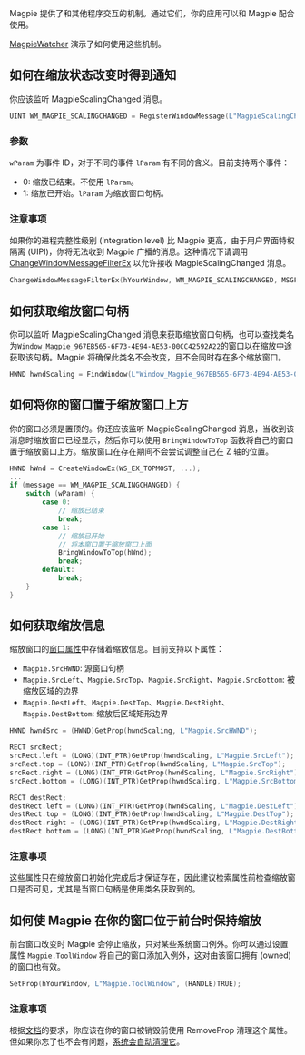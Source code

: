 Magpie 提供了和其他程序交互的机制。通过它们，你的应用可以和 Magpie 配合使用。

[MagpieWatcher](https://github.com/Blinue/MagpieWatcher) 演示了如何使用这些机制。

## 如何在缩放状态改变时得到通知

你应该监听 MagpieScalingChanged 消息。

```c++
UINT WM_MAGPIE_SCALINGCHANGED = RegisterWindowMessage(L"MagpieScalingChanged");
```

### 参数

`wParam` 为事件 ID，对于不同的事件 `lParam` 有不同的含义。目前支持两个事件：

* 0: 缩放已结束。不使用 `lParam`。
* 1: 缩放已开始。`lParam` 为缩放窗口句柄。

### 注意事项

如果你的进程完整性级别 (Integration level) 比 Magpie 更高，由于用户界面特权隔离 (UIPI)，你将无法收到 Magpie 广播的消息。这种情况下请调用 [ChangeWindowMessageFilterEx](https://learn.microsoft.com/en-us/windows/win32/api/winuser/nf-winuser-changewindowmessagefilterex) 以允许接收 MagpieScalingChanged 消息。

```c++
ChangeWindowMessageFilterEx(hYourWindow, WM_MAGPIE_SCALINGCHANGED, MSGFLT_ADD, nullptr);
```

## 如何获取缩放窗口句柄

你可以监听 MagpieScalingChanged 消息来获取缩放窗口句柄，也可以查找类名为`Window_Magpie_967EB565-6F73-4E94-AE53-00CC42592A22`的窗口以在缩放中途获取该句柄。Magpie 将确保此类名不会改变，且不会同时存在多个缩放窗口。

```c++
HWND hwndScaling = FindWindow(L"Window_Magpie_967EB565-6F73-4E94-AE53-00CC42592A22", nullptr);
```

## 如何将你的窗口置于缩放窗口上方

你的窗口必须是置顶的。你还应该监听 MagpieScalingChanged 消息，当收到该消息时缩放窗口已经显示，然后你可以使用 `BringWindowToTop` 函数将自己的窗口置于缩放窗口上方。缩放窗口在存在期间不会尝试调整自己在 Z 轴的位置。

```c++
HWND hWnd = CreateWindowEx(WS_EX_TOPMOST, ...);
...
if (message == WM_MAGPIE_SCALINGCHANGED) {
    switch (wParam) {
        case 0:
            // 缩放已结束
            break;
        case 1:
            // 缩放已开始
            // 将本窗口置于缩放窗口上面
            BringWindowToTop(hWnd);
            break;
        default:
            break;
    }
}
```

## 如何获取缩放信息

缩放窗口的[窗口属性](https://learn.microsoft.com/en-us/windows/win32/winmsg/about-window-properties)中存储着缩放信息。目前支持以下属性：

* `Magpie.SrcHWND`: 源窗口句柄
* `Magpie.SrcLeft`、`Magpie.SrcTop`、`Magpie.SrcRight`、`Magpie.SrcBottom`: 被缩放区域的边界
* `Magpie.DestLeft`、`Magpie.DestTop`、`Magpie.DestRight`、`Magpie.DestBottom`: 缩放后区域矩形边界

```c++
HWND hwndSrc = (HWND)GetProp(hwndScaling, L"Magpie.SrcHWND");

RECT srcRect;
srcRect.left = (LONG)(INT_PTR)GetProp(hwndScaling, L"Magpie.SrcLeft");
srcRect.top = (LONG)(INT_PTR)GetProp(hwndScaling, L"Magpie.SrcTop");
srcRect.right = (LONG)(INT_PTR)GetProp(hwndScaling, L"Magpie.SrcRight");
srcRect.bottom = (LONG)(INT_PTR)GetProp(hwndScaling, L"Magpie.SrcBottom");

RECT destRect;
destRect.left = (LONG)(INT_PTR)GetProp(hwndScaling, L"Magpie.DestLeft");
destRect.top = (LONG)(INT_PTR)GetProp(hwndScaling, L"Magpie.DestTop");
destRect.right = (LONG)(INT_PTR)GetProp(hwndScaling, L"Magpie.DestRight");
destRect.bottom = (LONG)(INT_PTR)GetProp(hwndScaling, L"Magpie.DestBottom");
```

### 注意事项

这些属性只在缩放窗口初始化完成后才保证存在，因此建议检索属性前检查缩放窗口是否可见，尤其是当窗口句柄是使用类名获取到的。

## 如何使 Magpie 在你的窗口位于前台时保持缩放

前台窗口改变时 Magpie 会停止缩放，只对某些系统窗口例外。你可以通过设置属性 `Magpie.ToolWindow` 将自己的窗口添加入例外，这对由该窗口拥有 (owned) 的窗口也有效。

```c++
SetProp(hYourWindow, L"Magpie.ToolWindow", (HANDLE)TRUE);
```

### 注意事项

根据[文档](https://learn.microsoft.com/en-us/windows/win32/api/winuser/nf-winuser-setpropw)的要求，你应该在你的窗口被销毁前使用 RemoveProp 清理这个属性。但如果你忘了也不会有问题，[系统会自动清理它](https://devblogs.microsoft.com/oldnewthing/20231030-00/?p=108939)。

